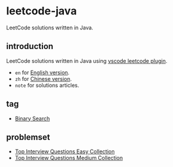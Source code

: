 # leetcode-java

LeetCode solutions written in Java.

## introduction

LeetCode solutions written in Java using [vscode leetcode plugin][vscode-leetcode-plugin].

* `en` for [English version][leetcode-problems].
* `zh` for [Chinese version][leetcode-problems-cn].
* `note` for solutions articles.

## tag

* [Binary Search](./tag/binary_search.md)

## problemset

* [Top Interview Questions Easy Collection](./top-interview-questions-easy.md)
* [Top Interview Questions Medium Collection](./top-interview-questions-medium.md)

[leetcode-problems]: https://leetcode.com/problemset/all/
[leetcode-problems-cn]: https://leetcode-cn.com/problemset/all/
[vscode-leetcode-plugin]: https://marketplace.visualstudio.com/items?itemName=shengchen.vscode-leetcode
